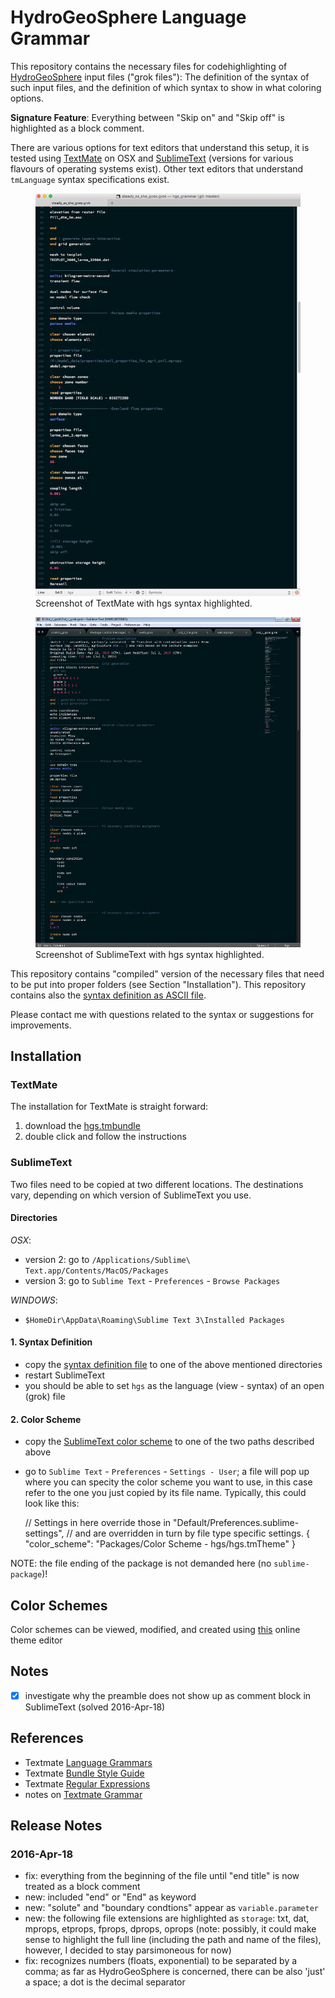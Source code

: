 # HydroGeoSphere Language Grammar

This repository contains the necessary files for codehighlighting of [HydroGeoSphere][hgs] input files ("grok files"): The definition of the syntax of such input files, and the definition of which syntax to show in what coloring options. 

__Signature Feature__: Everything between "Skip on" and "Skip off" is highlighted as a block comment.

There are various options for text editors that understand this setup, it is tested using [TextMate][TM] on OSX and [SublimeText][ST] (versions for various flavours of operating systems exist). Other text editors that understand `tmLanguage` syntax specifications exist.

<figure>
    <img src='./img/screenshot_TM.jpg' alt='Screenshot of TextMate with hgs syntax highlighted.' />
    <figcaption>Screenshot of TextMate with hgs syntax highlighted.</figcaption>
</figure>

<figure>
    <img src='./img/screenshot_ST.jpg' alt='Screenshot of SublimeText with hgs syntax highlighted.' />
    <figcaption>Screenshot of SublimeText with hgs syntax highlighted.</figcaption>
</figure>

This repository contains "compiled" version of the necessary files that need to be put into proper folders (see Section "Installation"). This repository contains also the [syntax definition as ASCII file][syntax_def_ascii].

Please contact me with questions related to the syntax or suggestions for improvements.

## Installation

### TextMate

The installation for TextMate is straight forward:

1. download the [hgs.tmbundle][hgs.tmbundle]
2. double click and follow the instructions

### SublimeText 
Two files need to be copied at two different locations. The destinations vary, depending on which version of SublimeText you use.

#### Directories

_OSX_:

- version 2: go to `/Applications/Sublime\ Text.app/Contents/MacOS/Packages`
- version 3: go to `Sublime Text` - `Preferences` - `Browse Packages`

_WINDOWS_:

- `$HomeDir\AppData\Roaming\Sublime Text 3\Installed Packages`


#### 1. Syntax Definition

- copy the [syntax definition file][ST_syntax] to one of the above mentioned directories
- restart SublimeText
- you should be able to set `hgs` as the language (view - syntax) of an open (grok) file


#### 2. Color Scheme

- copy the [SublimeText color scheme][ST_color_scheme] to one of the two paths described above
- go to `Sublime Text` - `Preferences` - `Settings - User`; a file will pop up where you can specity the color scheme you want to use, in this case refer to the one you just copied by its file name. Typically, this could look like this:

    // Settings in here override those in "Default/Preferences.sublime-settings",
    // and are overridden in turn by file type specific settings.
    {
    	"color_scheme": "Packages/Color Scheme - hgs/hgs.tmTheme"
    }

NOTE: the file ending of the package is not demanded here (no `sublime-package`)!


## Color Schemes
Color schemes can be viewed, modified, and created using [this][online_themes] online theme editor

## Notes

- [x] investigate why the preamble does not show up as comment block in SublimeText (solved 2016-Apr-18)


## References
- Textmate [Language Grammars][TM:LanguageG]
- Textmate [Bundle Style Guide][TM:BSG]
- Textmate [Regular Expressions][TM:RegEx]
- notes on [Textmate Grammar][notes:TMGrammar]


## Release Notes

### 2016-Apr-18
- fix: everything from the beginning of the file until "end title" is now treated as a block comment
- new: included "end" or "End" as keyword
- new: "solute" and "boundary condtions" appear as `variable.parameter`
- new: the following file extensions are highlighted as `storage`: txt, dat, mprops, etprops, fprops, dprops, oprops (note: possibly, it could make sense to highlight the full line (including the path and name of the files), however, I decided to stay parsimoneous for now)
- fix: recognizes numbers (floats, exponential) to be separated by a comma; as far as HydroGeoSphere is concerned, there can be also 'just' a space; a dot is the decimal separator

[hgs]: http://www.aquanty.com/hydrogeosphere/
[TM]: http://macromates.com/
[ST]: http://www.sublimetext.com
[online_themes]: http://tmtheme-editor.herokuapp.com
[ST3_zip]:http://stackoverflow.com/questions/20385550/syntax-highlight-tmlanguage-in-sublime-text-3-for-packages/29566977#29566977
[syntax_def_ascii]: ./packages/tm_hgs_language.grammar
[hgs.tmbundle]: ./packages/hgs.tmbundle
[ST_color_scheme]: ./packages/Color%20Scheme%20-%20hgs.sublime-package
[ST_syntax]: ./packages/hgs.sublime-package
[TM:BSG]: http://wiki.macromates.com/Bundles/StyleGuide
[TM:RegEx]: http://manual.macromates.com/en/regular_expressions#regular_expressions
[notes:TMGrammar]: http://www.apeth.com/nonblog/stories/textmatebundle.html
[TM:LanguageG]: http://manual.macromates.com/en/language_grammars#language_rules